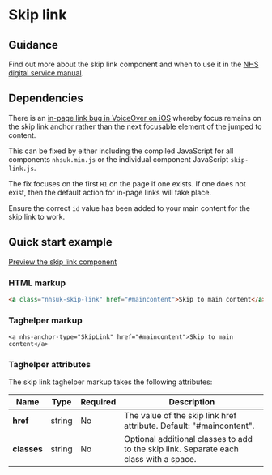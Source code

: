 ﻿# Skip link

## Guidance

Find out more about the skip link component and when to use it in the [NHS digital service manual](https://beta.nhs.uk/service-manual/styles-components-patterns/skip-link).

## Dependencies

There is an [in-page link bug in VoiceOver on iOS](https://bugs.webkit.org/show_bug.cgi?id=179011) whereby focus remains on the skip link anchor rather than
the next focusable element of the jumped to content.

This can be fixed by either including the compiled JavaScript for all components `nhsuk.min.js` or the individual component JavaScript `skip-link.js`.

The fix focuses on the first `H1` on the page if one exists. If one does not exist, then the default action for in-page links will take place.

Ensure the correct `id` value has been added to your main content for the skip link to work.

## Quick start example

[Preview the skip link component](https://dotnetcorefelpoc.azurewebsites.net/components/skip-link)

### HTML markup

```html
<a class="nhsuk-skip-link" href="#maincontent">Skip to main content</a>
```

### Taghelper markup

```
<a nhs-anchor-type="SkipLink" href="#maincontent">Skip to main content</a>
```

### Taghelper attributes

The skip link taghelper markup takes the following attributes:

| Name                | Type     | Required  | Description  |
| --------------------|----------|-----------|--------------|
| **href**            | string   | No        | The value of the skip link href attribute. Default: "#maincontent". |
| **classes**         | string   | No        | Optional additional classes to add to the skip link. Separate each class with a space. |
